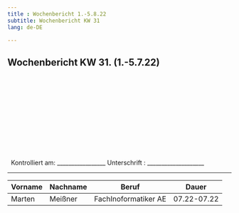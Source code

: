 ```yaml
---
title : Wochenbericht 1.-5.8.22
subtitle: Wochenbericht KW 31
lang: de-DE

---
```


## Wochenbericht KW 31. (1.-5.7.22)



&nbsp;
\
\
\
\
\
\
\
\
\
\
\
&nbsp;
Kontrolliert am: _________________   Unterschrift  : ____________________

---

| Vorname | Nachname | Beruf | Dauer |
|---|---|---|---|
|Marten| Meißner|FachInoformatiker AE|07.22-07.22|
